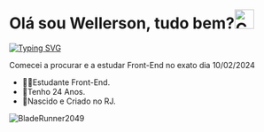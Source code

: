 <h1>Olá sou Wellerson, tudo bem?<img src="https://d2vq4s943o8cb4.cloudfront.net/Custom/Content/Products/02/76/0276_creatina-hardcore-integralmedica-2312_l2_636668372702493590.png" width="35px" alt="Creatininha"></h1> 
<a href="https://git.io/typing-svg"><img src="https://readme-typing-svg.demolab.com?font=Fira+Code&duration=1600&color=C0079D&random=false&width=435&lines=H%C3%A1+um+pouco+de+cada+artista;no+seu+trabalho" alt="Typing SVG" /></a>
<p>Comecei a procurar e a estudar Front-End no exato dia 10/02/2024</p>
<ul>
  <li>👨‍💻Estudante Front-End.</li>
  <li>🌆Tenho 24 Anos.</li>
  <li>🏡Nascido e Criado no RJ.</li>
</ul>
<img src="https://i.pinimg.com/originals/3f/9a/76/3f9a76e8f304e41d93a8bf6daefc5163.gif" alt="BladeRunner2049">


